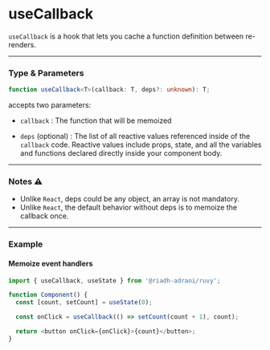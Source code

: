 # useCallback

`useCallback` is a hook that lets you cache a function definition between re-renders.

<hr/>

### Type & Parameters

```ts
function useCallback<T>(callback: T, deps?: unknown): T;
```

accepts two parameters:

- `callback` : The function that will be memoized

- `deps` (optional) : The list of all reactive values referenced inside of the `callback` code. Reactive values include props, state, and all the variables and functions declared directly inside your component body.

<hr/>

### Notes ⚠️

- Unlike `React`, deps could be any object, an array is not mandatory.
- Unlike `React`, the default behavior without deps is to memoize the callback once.

<hr/>

### Example

#### Memoize event handlers

```ts
import { useCallback, useState } from '@riadh-adrani/ruvy';

function Component() {
  const [count, setCount] = useState(0);

  const onClick = useCallback(() => setCount(count + 1), count);

  return <button onClick={onClick}>{count}</button>;
}
```
